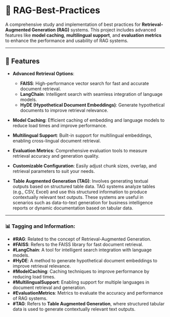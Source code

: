 # 🚀 RAG-Best-Practices

A comprehensive study and implementation of best practices for **Retrieval-Augmented Generation (RAG)** systems. This project includes advanced features like **model caching**, **multilingual support**, and **evaluation metrics** to enhance the performance and usability of RAG systems.

---

## 🌟 Features

- **Advanced Retrieval Options**:
  - **FAISS**: High-performance vector search for fast and accurate document retrieval.
  - **LangChain**: Intelligent search with seamless integration of language models.
  - **HyDE (Hypothetical Document Embeddings)**: Generate hypothetical documents to improve retrieval relevance.

- **Model Caching**: Efficient caching of embedding and language models to reduce load times and improve performance.

- **Multilingual Support**: Built-in support for multilingual embeddings, enabling cross-lingual document retrieval.

- **Evaluation Metrics**: Comprehensive evaluation tools to measure retrieval accuracy and generation quality.

- **Customizable Configuration**: Easily adjust chunk sizes, overlap, and retrieval parameters to suit your needs.

- **Table Augmented Generation (TAG)**: Involves generating textual outputs based on structured table data. TAG systems analyze tables (e.g., CSV, Excel) and use this structured information to produce contextually relevant text outputs. These systems are useful in scenarios such as data-to-text generation for business intelligence reports or dynamic documentation based on tabular data.

---

### 📊 Tagging and Information:

- **#RAG**: Related to the concept of Retrieval-Augmented Generation.
- **#FAISS**: Refers to the FAISS library for fast document retrieval.
- **#LangChain**: A tool for intelligent search integration with language models.
- **#HyDE**: A method to generate hypothetical document embeddings to improve retrieval relevance.
- **#ModelCaching**: Caching techniques to improve performance by reducing load times.
- **#MultilingualSupport**: Enabling support for multiple languages in document retrieval and generation.
- **#EvaluationMetrics**: Metrics to evaluate the accuracy and performance of RAG systems.
- **#TAG**: Refers to **Table Augmented Generation**, where structured tabular data is used to generate contextually relevant text outputs.
